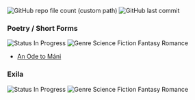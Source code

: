 ![GitHub repo file count (custom path)](https://img.shields.io/github/directory-file-count/maletears/writing/docs) ![GitHub last commit](https://img.shields.io/github/last-commit/maletears/writing)

### Poetry / Short Forms
![Status In Progress](https://img.shields.io/badge/status-in%20progress-d0dcff) ![Genre Science Fiction Fantasy Romance](http://img.shields.io/badge/genre-various-dcd0ff)
- [An Ode to Máni](https://github.com/maletears/writing/blob/main/docs/short%20forms/an%20ode%20to%20m%C3%A1ni.md)

### Exila
![Status In Progress](https://img.shields.io/badge/status-in%20progress-d0dcff) ![Genre Science Fiction Fantasy Romance](http://img.shields.io/badge/genre-science%20fiction%20fantasy%20romance-dcd0ff)
